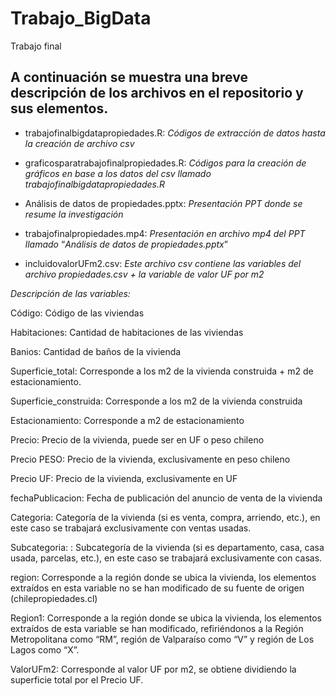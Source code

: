 # Trabajo_BigData
 Trabajo final

## A continuación se muestra una breve descripción de los archivos en el repositorio y sus elementos.

- trabajofinalbigdatapropiedades.R: *Códigos de extracción de datos hasta la creación de archivo csv*

- graficosparatrabajofinalpropiedades.R: *Códigos para la creación de gráficos en base a los datos del csv llamado trabajofinalbigdatapropiedades.R*

- Análisis de datos de propiedades.pptx: *Presentación PPT donde se resume la investigación*

- trabajofinalpropiedades.mp4: *Presentación en archivo mp4 del PPT llamado* “*Análisis de datos de propiedades.pptx*” 

- incluidovalorUFm2.csv: *Este archivo csv contiene las variables del archivo propiedades.csv + la variable de valor UF por m2*

*Descripción de las variables:*

Código: Código de las viviendas

Habitaciones: Cantidad de habitaciones de las viviendas 

Banios: Cantidad de baños de la vivienda

Superficie_total: Corresponde a los m2 de la vivienda construida + m2 de estacionamiento.

Superficie_construida: Corresponde a los m2 de la vivienda construida

Estacionamiento: Corresponde a m2 de estacionamiento

Precio: Precio de la vivienda, puede ser en UF o peso chileno

Precio PESO: Precio de la vivienda, exclusivamente en peso chileno

Precio UF: Precio de la vivienda, exclusivamente en UF

fechaPublicacion: Fecha de publicación del anuncio de venta de la vivienda

Categoria: Categoría de la vivienda (si es venta, compra, arriendo, etc.), en este caso se trabajará exclusivamente con ventas usadas.

Subcategoria:  : Subcategoría de la vivienda (si es departamento, casa, casa usada, parcelas, etc.), en este caso se trabajará exclusivamente con casas.

region: Corresponde a la región donde se ubica la vivienda, los elementos extraídos en esta variable no se han modificado de su fuente de origen (chilepropiedades.cl)

Region1: Corresponde a la región donde se ubica la vivienda, los elementos extraídos de esta variable se han modificado, refiriéndonos a la Región Metropolitana como “RM”, región de Valparaíso como “V” y región de Los Lagos como “X”.

ValorUFm2: Corresponde al valor UF por m2, se obtiene dividiendo la superficie total por el Precio UF.
